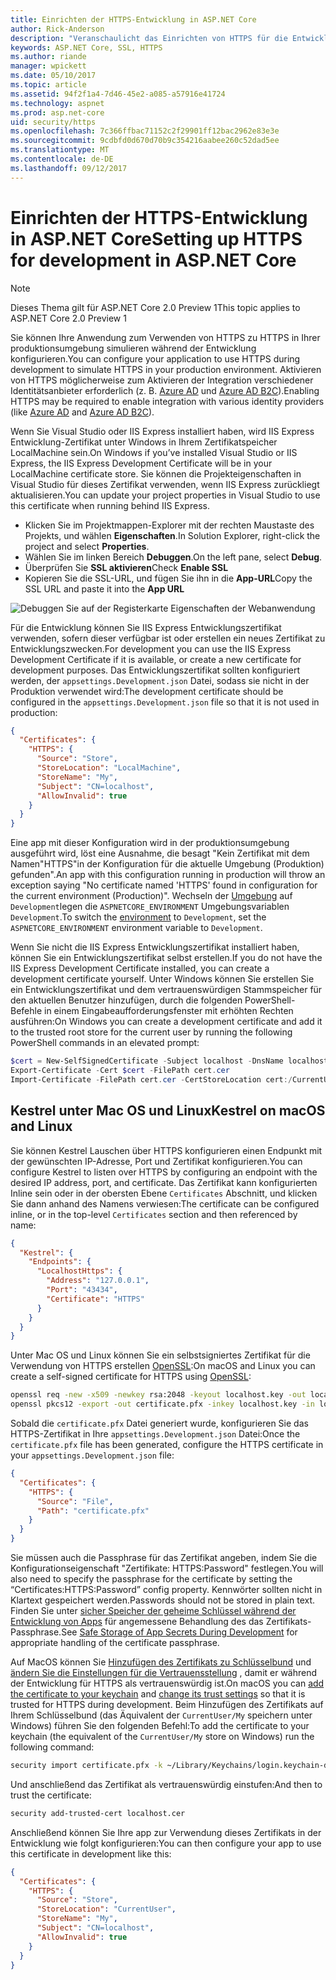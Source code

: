 ```yaml
---
title: Einrichten der HTTPS-Entwicklung in ASP.NET Core
author: Rick-Anderson
description: "Veranschaulicht das Einrichten von HTTPS für die Entwicklung in ASP.NET Core 2.0."
keywords: ASP.NET Core, SSL, HTTPS
ms.author: riande
manager: wpickett
ms.date: 05/10/2017
ms.topic: article
ms.assetid: 94f2f1a4-7d46-45e2-a085-a57916e41724
ms.technology: aspnet
ms.prod: asp.net-core
uid: security/https
ms.openlocfilehash: 7c366ffbac71152c2f29901ff12bac2962e83e3e
ms.sourcegitcommit: 9cdbfd0d670d70b9c354216aabee260c52dad5ee
ms.translationtype: MT
ms.contentlocale: de-DE
ms.lasthandoff: 09/12/2017
---
```

# <a name="setting-up-https-for-development-in-aspnet-core"></a><span data-ttu-id="4639e-104">Einrichten der HTTPS-Entwicklung in ASP.NET Core</span><span class="sxs-lookup"><span data-stu-id="4639e-104">Setting up HTTPS for development in ASP.NET Core</span></span>

> [!NOTE] 
> <span data-ttu-id="4639e-105">Dieses Thema gilt für ASP.NET Core 2.0 Preview 1</span><span class="sxs-lookup"><span data-stu-id="4639e-105">This topic applies to ASP.NET Core 2.0 Preview 1</span></span>

<span data-ttu-id="4639e-106">Sie können Ihre Anwendung zum Verwenden von HTTPS zu HTTPS in Ihrer produktionsumgebung simulieren während der Entwicklung konfigurieren.</span><span class="sxs-lookup"><span data-stu-id="4639e-106">You can configure your application to use HTTPS during development to simulate HTTPS in your production environment.</span></span> <span data-ttu-id="4639e-107">Aktivieren von HTTPS möglicherweise zum Aktivieren der Integration verschiedener Identitätsanbieter erforderlich (z. B. [Azure AD](https://azure.microsoft.com/services/active-directory) und [Azure AD B2C](https://azure.microsoft.com/services/active-directory-b2c/)).</span><span class="sxs-lookup"><span data-stu-id="4639e-107">Enabling HTTPS may be required to enable integration with various identity providers (like [Azure AD](https://azure.microsoft.com/services/active-directory) and [Azure AD B2C](https://azure.microsoft.com/services/active-directory-b2c/)).</span></span>

<a name="iisxpress"></a>

<span data-ttu-id="4639e-108">Wenn Sie Visual Studio oder IIS Express installiert haben, wird IIS Express Entwicklung-Zertifikat unter Windows in Ihrem Zertifikatspeicher LocalMachine sein.</span><span class="sxs-lookup"><span data-stu-id="4639e-108">On Windows if you’ve installed Visual Studio or IIS Express, the IIS Express Development Certificate will be in your LocalMachine certificate store.</span></span> <span data-ttu-id="4639e-109">Sie können die Projekteigenschaften in Visual Studio für dieses Zertifikat verwenden, wenn IIS Express zurückliegt aktualisieren.</span><span class="sxs-lookup"><span data-stu-id="4639e-109">You can update your project properties in Visual Studio to use this certificate when running behind IIS Express.</span></span>

   * <span data-ttu-id="4639e-110">Klicken Sie im Projektmappen-Explorer mit der rechten Maustaste des Projekts, und wählen **Eigenschaften**.</span><span class="sxs-lookup"><span data-stu-id="4639e-110">In Solution Explorer, right-click the project and select **Properties**.</span></span>
   * <span data-ttu-id="4639e-111">Wählen Sie im linken Bereich **Debuggen**.</span><span class="sxs-lookup"><span data-stu-id="4639e-111">On the left pane, select **Debug**.</span></span>
   * <span data-ttu-id="4639e-112">Überprüfen Sie **SSL aktivieren**</span><span class="sxs-lookup"><span data-stu-id="4639e-112">Check **Enable SSL**</span></span>
   * <span data-ttu-id="4639e-113">Kopieren Sie die SSL-URL, und fügen Sie ihn in die **App-URL**</span><span class="sxs-lookup"><span data-stu-id="4639e-113">Copy the SSL URL and paste it into the **App URL**</span></span>

![Debuggen Sie auf der Registerkarte Eigenschaften der Webanwendung](enforcing-ssl/_static/ssl.png)

<span data-ttu-id="4639e-115">Für die Entwicklung können Sie IIS Express Entwicklungszertifikat verwenden, sofern dieser verfügbar ist oder erstellen ein neues Zertifikat zu Entwicklungszwecken.</span><span class="sxs-lookup"><span data-stu-id="4639e-115">For development you can use the IIS Express Development Certificate if it is available, or create a new certificate for development purposes.</span></span> <span data-ttu-id="4639e-116">Das Entwicklungszertifikat sollten konfiguriert werden, der `appsettings.Development.json` Datei, sodass sie nicht in der Produktion verwendet wird:</span><span class="sxs-lookup"><span data-stu-id="4639e-116">The development certificate should be configured in the `appsettings.Development.json` file so that it is not used in production:</span></span>

```json
{
  "Certificates": {
    "HTTPS": {
      "Source": "Store",
      "StoreLocation": "LocalMachine",
      "StoreName": "My",
      "Subject": "CN=localhost",
      "AllowInvalid": true
    }
  }
}
```

<span data-ttu-id="4639e-117">Eine app mit dieser Konfiguration wird in der produktionsumgebung ausgeführt wird, löst eine Ausnahme, die besagt "Kein Zertifikat mit dem Namen"HTTPS"in der Konfiguration für die aktuelle Umgebung (Produktion) gefunden".</span><span class="sxs-lookup"><span data-stu-id="4639e-117">An app with this configuration running in production will throw an exception saying "No certificate named 'HTTPS' found in configuration for the current environment (Production)".</span></span> <span data-ttu-id="4639e-118">Wechseln der [Umgebung](xref:fundamentals/environments) auf `Development`legen die `ASPNETCORE_ENVIRONMENT` Umgebungsvariablen `Development`.</span><span class="sxs-lookup"><span data-stu-id="4639e-118">To switch the [environment](xref:fundamentals/environments) to `Development`, set the `ASPNETCORE_ENVIRONMENT` environment variable to `Development`.</span></span>

<span data-ttu-id="4639e-119">Wenn Sie nicht die IIS Express Entwicklungszertifikat installiert haben, können Sie ein Entwicklungszertifikat selbst erstellen.</span><span class="sxs-lookup"><span data-stu-id="4639e-119">If you do not have the IIS Express Development Certificate installed, you can create a development certificate yourself.</span></span> <span data-ttu-id="4639e-120">Unter Windows können Sie erstellen Sie ein Entwicklungszertifikat und dem vertrauenswürdigen Stammspeicher für den aktuellen Benutzer hinzufügen, durch die folgenden PowerShell-Befehle in einem Eingabeaufforderungsfenster mit erhöhten Rechten ausführen:</span><span class="sxs-lookup"><span data-stu-id="4639e-120">On Windows you can create a development certificate and add it to the trusted root store for the current user by running the following PowerShell commands in an elevated prompt:</span></span>

```powershell
$cert = New-SelfSignedCertificate -Subject localhost -DnsName localhost -FriendlyName "ASP.NET Core Development" -KeyUsage DigitalSignature -TextExtension @("2.5.29.37={text}1.3.6.1.5.5.7.3.1") 
Export-Certificate -Cert $cert -FilePath cert.cer
Import-Certificate -FilePath cert.cer -CertStoreLocation cert:/CurrentUser/Root
```

<a name="OpenSSL"></a>

## <a name="kestrel-on--macos-and-linux"></a><span data-ttu-id="4639e-121">Kestrel unter Mac OS und Linux</span><span class="sxs-lookup"><span data-stu-id="4639e-121">Kestrel on  macOS and Linux</span></span>

<span data-ttu-id="4639e-122">Sie können Kestrel Lauschen über HTTPS konfigurieren einen Endpunkt mit der gewünschten IP-Adresse, Port und Zertifikat konfigurieren.</span><span class="sxs-lookup"><span data-stu-id="4639e-122">You can  configure Kestrel to listen over HTTPS by configuring an endpoint with the desired IP address, port, and certificate.</span></span> <span data-ttu-id="4639e-123">Das Zertifikat kann konfigurierten Inline sein oder in der obersten Ebene `Certificates` Abschnitt, und klicken Sie dann anhand des Namens verwiesen:</span><span class="sxs-lookup"><span data-stu-id="4639e-123">The certificate can be configured inline, or in the top-level `Certificates` section and then referenced by name:</span></span>

```json
{
  "Kestrel": {
    "Endpoints": {
      "LocalhostHttps": {
        "Address": "127.0.0.1",
        "Port": "43434",
        "Certificate": "HTTPS"
      }
    }
  }
}

```

<span data-ttu-id="4639e-124">Unter Mac OS und Linux können Sie ein selbstsigniertes Zertifikat für die Verwendung von HTTPS erstellen [OpenSSL](https://www.openssl.org/):</span><span class="sxs-lookup"><span data-stu-id="4639e-124">On macOS and Linux you can create a self-signed certificate for HTTPS using [OpenSSL](https://www.openssl.org/):</span></span>

```bash
openssl req -new -x509 -newkey rsa:2048 -keyout localhost.key -out localhost.cer -days 365 -subj /CN=localhost
openssl pkcs12 -export -out certificate.pfx -inkey localhost.key -in localhost.cer
```

<span data-ttu-id="4639e-125">Sobald die `certificate.pfx` Datei generiert wurde, konfigurieren Sie das HTTPS-Zertifikat in Ihre `appsettings.Development.json` Datei:</span><span class="sxs-lookup"><span data-stu-id="4639e-125">Once the `certificate.pfx` file has been generated, configure the HTTPS certificate in your `appsettings.Development.json` file:</span></span>

```json
{
  "Certificates": {
    "HTTPS": {
      "Source": "File",
      "Path": "certificate.pfx"
    }
  }
}
```

<span data-ttu-id="4639e-126">Sie müssen auch die Passphrase für das Zertifikat angeben, indem Sie die Konfigurationseigenschaft "Zertifikate: HTTPS:Password" festlegen.</span><span class="sxs-lookup"><span data-stu-id="4639e-126">You will also need to specify the passphrase for the certificate by setting the “Certificates:HTTPS:Password” config property.</span></span> <span data-ttu-id="4639e-127">Kennwörter sollten nicht in Klartext gespeichert werden.</span><span class="sxs-lookup"><span data-stu-id="4639e-127">Passwords should not be stored in plain text.</span></span> <span data-ttu-id="4639e-128">Finden Sie unter [sicher Speicher der geheime Schlüssel während der Entwicklung von Apps](app-secrets.md) für angemessene Behandlung des das Zertifikats-Passphrase.</span><span class="sxs-lookup"><span data-stu-id="4639e-128">See [Safe Storage of App Secrets During Development](app-secrets.md) for appropriate handling of the certificate passphrase.</span></span>

<span data-ttu-id="4639e-129">Auf MacOS können Sie [Hinzufügen des Zertifikats zu Schlüsselbund](https://support.apple.com/kb/PH20129?locale=en_US) und [ändern Sie die Einstellungen für die Vertrauensstellung](https://support.apple.com/kb/PH20127?locale=en_US&viewlocale=en_US) , damit er während der Entwicklung für HTTPS als vertrauenswürdig ist.</span><span class="sxs-lookup"><span data-stu-id="4639e-129">On macOS you can [add the certificate to your keychain](https://support.apple.com/kb/PH20129?locale=en_US) and [change its trust settings](https://support.apple.com/kb/PH20127?locale=en_US&viewlocale=en_US) so that it is trusted for HTTPS during development.</span></span> <span data-ttu-id="4639e-130">Beim Hinzufügen des Zertifikats auf Ihrem Schlüsselbund (das Äquivalent der `CurrentUser/My` speichern unter Windows) führen Sie den folgenden Befehl:</span><span class="sxs-lookup"><span data-stu-id="4639e-130">To add the certificate to your keychain (the equivalent of the `CurrentUser/My` store on Windows) run the following command:</span></span>

```bash
security import certificate.pfx -k ~/Library/Keychains/login.keychain-db
```

<span data-ttu-id="4639e-131">Und anschließend das Zertifikat als vertrauenswürdig einstufen:</span><span class="sxs-lookup"><span data-stu-id="4639e-131">And then to trust the certificate:</span></span>

```bash
security add-trusted-cert localhost.cer
```

<span data-ttu-id="4639e-132">Anschließend können Sie Ihre app zur Verwendung dieses Zertifikats in der Entwicklung wie folgt konfigurieren:</span><span class="sxs-lookup"><span data-stu-id="4639e-132">You can then configure your app to use this certificate in development like this:</span></span>

```json
{
  "Certificates": {
    "HTTPS": {
      "Source": "Store",
      "StoreLocation": "CurrentUser",
      "StoreName": "My",
      "Subject": "CN=localhost",
      "AllowInvalid": true
    }
  }
}
```
